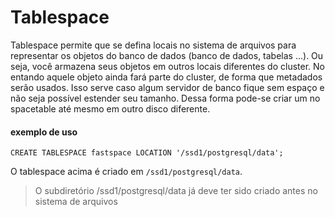 # Tablespace

Tablespace permite que se defina locais no sistema de arquivos para representar os objetos do banco de dados
(banco de dados, tabelas ...). Ou seja, você armazena seus objetos em outros locais diferentes do cluster.
No entando aquele objeto ainda fará parte do cluster, de forma que metadados serão usados.
Isso serve caso algum servidor de banco fique sem espaço e não seja possível estender seu tamanho. Dessa forma 
pode-se criar um no spacetable até mesmo em outro disco diferente.

 
#### exemplo de uso

```
CREATE TABLESPACE fastspace LOCATION '/ssd1/postgresql/data';
```

O tablespace acima é criado em `/ssd1/postgresql/data`.
> O subdiretório /ssd1/postgresql/data já deve ter sido criado antes no sistema de arquivos




